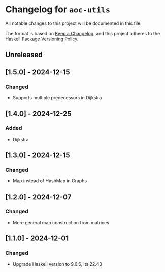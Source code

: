 # Changelog for `aoc-utils`

All notable changes to this project will be documented in this file.

The format is based on [Keep a Changelog](https://keepachangelog.com/en/1.0.0/),
and this project adheres to the
[Haskell Package Versioning Policy](https://pvp.haskell.org/).

## Unreleased

## [1.5.0] - 2024-12-15

### Changed

- Supports multiple predecessors in Dijkstra

## [1.4.0] - 2024-12-25

### Added

- Dijkstra

## [1.3.0] - 2024-12-15

### Changed

- Map instead of HashMap in Graphs

## [1.2.0] - 2024-12-07

### Changed

- More general map construction from matrices

## [1.1.0] - 2024-12-01

### Changed

- Upgrade Haskell version to 9.6.6, lts 22.43
